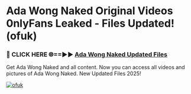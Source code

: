 # Ada Wong Naked Original Videos 0nlyFans Leaked - Files Updated! (ofuk)

<h3>🔴 CLICK HERE 🌐==►► <a href="https://tinyurl.com/yckcrads" rel="nofollow">Ada Wong Naked Updated Files</a></h3>

Get Ada Wong Naked and all content. Now you can access all videos and pictures of Ada Wong Naked. New Updated Files 2025!

[![ofuk](https://i.imgur.com/hpKpOFt.gif)](https://tinyurl.com/yckcrads)
